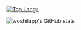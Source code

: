 [![Top Langs](https://github-readme-stats.vercel.app/api/top-langs/?username=woshilapp&theme=tokyonight)](https://github.com/woshilapp/github-readme-stats)

![woshilapp's GitHub stats](https://github-readme-stats.vercel.app/api?username=woshilapp&show_icons=true&theme=tokyonight)
